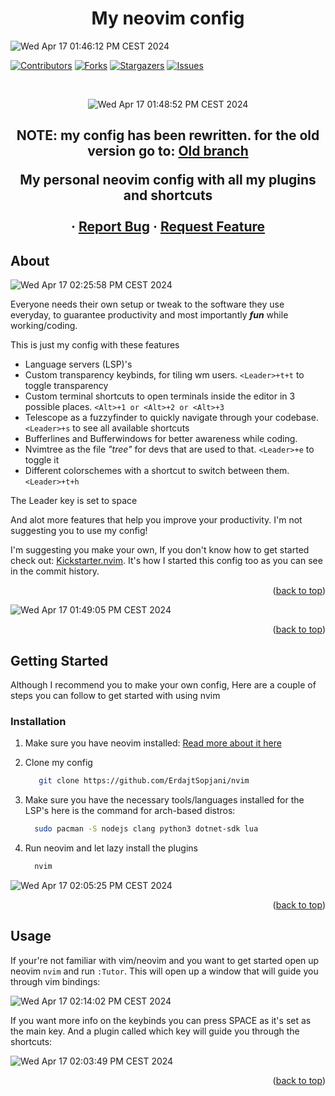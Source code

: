 <h1 align="center">My neovim config</h3>

![Wed Apr 17 01:46:12 PM CEST 2024](https://github.com/ErdajtSopjani/nvim/assets/120386306/ecba5ffb-63f6-4ba3-a12e-3d52c8c4b6ec)

<a name="readme-top"></a>


[![Contributors][contributors-shield]][contributors-url]
[![Forks][forks-shield]][forks-url]
[![Stargazers][stars-shield]][stars-url]
[![Issues][issues-shield]][issues-url]


<!-- PROJECT LOGO -->
<br />
<div align="center">

![Wed Apr 17 01:48:52 PM CEST 2024](https://github.com/ErdajtSopjani/nvim/assets/120386306/159dbad1-026a-4241-9886-b5de52311a73)

<h2 align="center">NOTE: my config has been rewritten. for the old version go to: <a href="https://github.com/ErdajtSopjani/nvim/tree/old">Old branch</a>

  <p align="center">
    My personal neovim config with all my plugins and shortcuts
    <br />
    <br />
    ·
    <a href="https://github.com/ErdajtSopjani/nvim/issues">Report Bug</a>
    ·
    <a href="https://github.com/ErdajtSopjani/nvim/issues">Request Feature</a>
  </p>
</div>


<!-- ABOUT THE PROJECT -->
## About

![Wed Apr 17 02:25:58 PM CEST 2024](https://github.com/ErdajtSopjani/nvim/assets/120386306/86f3e3e4-de63-4729-94df-5a7b68026b78)

Everyone needs their own setup or tweak to the software they use everyday, to guarantee productivity and most importantly ***fun*** while working/coding.

This is just my config with these features
* Language servers (LSP)'s
* Custom transparency keybinds, for tiling wm users. ```<Leader>+t+t``` to toggle transparency
* Custom terminal shortcuts to open terminals inside the editor in 3 possible places. ```<Alt>+1 or <Alt>+2 or <Alt>+3```
* Telescope as a fuzzyfinder to quickly navigate through your codebase. ```<Leader>+s``` to see all available shortcuts
* Bufferlines and Bufferwindows for better awareness while coding.
* Nvimtree as the file *"tree"* for devs that are used to that. ```<Leader>+e``` to toggle it
* Different colorschemes with a shortcut to switch between them. ```<Leader>+t+h```

The Leader key is set to space

And alot more features that help you improve your productivity.
I'm not suggesting you to use my config! 

I'm suggesting you make your own, If you don't know how to get started check out: 
    [Kickstarter.nvim](https://github.com/nvim-lua/kickstart.nvim).
It's how I started this config too as you can see in the commit history.

<p align="right">(<a href="#readme-top">back to top</a>)</p>

![Wed Apr 17 01:49:05 PM CEST 2024](https://github.com/ErdajtSopjani/nvim/assets/120386306/cc97b281-bddf-4e8e-b553-08f8d2b12c5b)


<p align="right">(<a href="#readme-top">back to top</a>)</p>



<!-- GETTING STARTED -->
## Getting Started

Although I recommend you to make your own config,
Here are a couple of steps you can follow to get started with using nvim

### Installation

1. Make sure you have neovim installed: [Read more about it here](https://github.com/neovim/neovim/blob/master/INSTALL.md)

2. Clone my config

   ```sh
      git clone https://github.com/ErdajtSopjani/nvim
   ```
   
3. Make sure you have the necessary tools/languages installed for the LSP's here is the command for arch-based distros:
   ```sh
     sudo pacman -S nodejs clang python3 dotnet-sdk lua
   ```
   
5. Run neovim and let lazy install the plugins
   ```sh
     nvim
   ```
   
![Wed Apr 17 02:05:25 PM CEST 2024](https://github.com/ErdajtSopjani/nvim/assets/120386306/ec5ec858-d0b2-447e-afe8-102e22dc0d7e)


<p align="right">(<a href="#readme-top">back to top</a>)</p>



<!-- USAGE EXAMPLES -->
## Usage

If your're not familiar with vim/neovim and you want to get started open up neovim ```nvim``` and run ```:Tutor```.
This will open up a window that will guide you through vim bindings: 

![Wed Apr 17 02:14:02 PM CEST 2024](https://github.com/ErdajtSopjani/nvim/assets/120386306/a09e7840-f9ae-4c57-b613-ff9262c38bd8)


If you want more info on the keybinds you can press SPACE as it's set as the main key.
And a plugin called which key will guide you through the shortcuts:

![Wed Apr 17 02:03:49 PM CEST 2024](https://github.com/ErdajtSopjani/nvim/assets/120386306/87342ac1-2eca-4599-accd-f387e06c8566)

<p align="right">(<a href="#readme-top">back to top</a>)</p>




<!-- MARKDOWN LINKS & IMAGES -->
<!-- https://www.markdownguide.org/basic-syntax/#reference-style-links -->
[contributors-shield]: https://img.shields.io/github/contributors/ErdajtSopjani/nvim?style=for-the-badge
[contributors-url]: https://github.com/ErdajtSopjani/nvim/graphs/contributors
[forks-shield]: https://img.shields.io/github/forks/ErdajtSopjani/nvim?style=for-the-badge
[forks-url]: https://github.com/ErdajtSopjani/nvim/network/members
[stars-shield]: https://img.shields.io/github/stars/ErdajtSopjani/nvim?style=for-the-badge
[stars-url]: https://github.com/ErdajtSopjani/nvim/stargazers
[issues-shield]: https://img.shields.io/github/issues/ErdajtSopjani/nvim?style=for-the-badge
[issues-url]: https://github.com/ErdajtSopjani/nvim/issues
[Bootstrap.com]: https://img.shields.io/github/languages/top/ErdajtSopjani/nvim?color=purple&style=for-the-badge
[Bootstrap-url]: https://dotnet.microsoft.com/en-us/download
